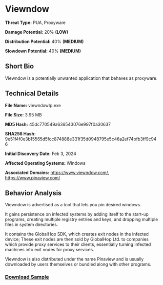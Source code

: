 # Viewndow

**Threat Type:** PUA, Proxyware


**Damage Potential:** 20% **(LOW)**

**Distribution Potential:** 40% **(MEDIUM)**

**Slowdown Potential:** 40% **(MEDIUM)**

## Short Bio
Viewndow is a potentially unwanted application that behaves as proxyware.

## Technical Details
**File Name:** viewndowlp.exe

**File Size:** 3.95 MB

**MD5 Hash:** 45dc770549a636543076e997f0a30637

**SHA256 Hash:** 9e51f4f0e3b15565d5fcc874888e331f35d0948795e5c46a2ef74bfb3ff9c946

**Initial Discovery Date:** Feb 3, 2024

**Affected Operating Systems:** Windows

**Associated Domains:** https://www.viewndow.com/, https://www.pinaview.com/

## Behavior Analysis
Viewndow is advertised as a tool that lets you pin desired windows.

It gains persistence on infected systems by adding itself to the start-up programs, creating multiple registry entries and keys, and dropping multiple files in system directories.

It contains the GlobalHop SDK, which creates exit nodes in the infected device; These exit nodes are then sold by GlobalHop Ltd. to companies which provide proxy services to their clients, essentially turning infected machines into exit nodes for proxy services.

Viewndow is also distributed under the name Pinaview and is usually downloaded by users themselves or bundled along with other programs. 

### [Download Sample](https://mega.nz/file/sTkwFK7R#PpNzt02UbSSuY8Z7OLgLiK0CLCLe3ZwWN_TELba_mA0)
